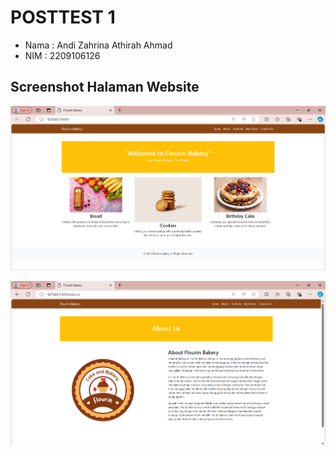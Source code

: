 # POSTTEST 1

- Nama : Andi Zahrina Athirah Ahmad
- NIM : 2209106126

## Screenshot Halaman Website
![Beranda Website](./WebsiteBakeryShop/assets/Home.png)

![Halaman About](./WebsiteBakeryShop/assets/About.png)
